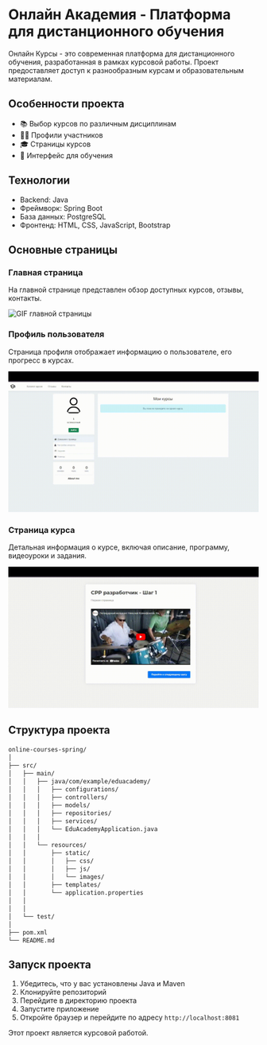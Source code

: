 # Онлайн Академия - Платформа для дистанционного обучения

Онлайн Курсы - это современная платформа для дистанционного обучения, разработанная в рамках курсовой работы. Проект предоставляет доступ к разнообразным курсам и образовательным материалам.

## Особенности проекта

- 📚 Выбор курсов по различным дисциплинам
- 👨‍🏫 Профили участников
- 🎓 Страницы курсов
- 📱 Интерфейс для обучения

## Технологии

- Backend: Java
- Фреймворк: Spring Boot
- База данных: PostgreSQL
- Фронтенд: HTML, CSS, JavaScript, Bootstrap

## Основные страницы

### Главная страница

На главной странице представлен обзор доступных курсов, отзывы, контакты.

![GIF главной страницы](https://github.com/endaltsv/online-courses-spring/blob/main/gitimages/main.gif?raw=true)

### Профиль пользователя

Страница профиля отображает информацию о пользователе, его прогресс в курсах.

![GIF страницы профиля](https://github.com/endaltsv/online-courses-spring/blob/main/gitimages/profile.gif?raw=true)

### Страница курса

Детальная информация о курсе, включая описание, программу, видеоуроки и задания.

![GIF страницы курса](https://github.com/endaltsv/online-courses-spring/blob/main/gitimages/course.gif?raw=true)

## Структура проекта

```
online-courses-spring/
│
├── src/
│   ├── main/
│   │   ├── java/com/example/eduacademy/
│   │   │   ├── configurations/
│   │   │   ├── controllers/
│   │   │   ├── models/
│   │   │   ├── repositories/
│   │   │   ├── services/
│   │   │   └── EduAcademyApplication.java
│   │   │
│   │   └── resources/
│   │       ├── static/
│   │       │   ├── css/
│   │       │   ├── js/
│   │       │   └── images/
│   │       ├── templates/ 
│   │       └── application.properties
│   │       
│   │
│   └── test/
│
├── pom.xml
└── README.md
```

## Запуск проекта

1. Убедитесь, что у вас установлены Java и Maven
2. Клонируйте репозиторий
3. Перейдите в директорию проекта
4. Запустите приложение
5. Откройте браузер и перейдите по адресу `http://localhost:8081`

Этот проект является курсовой работой.